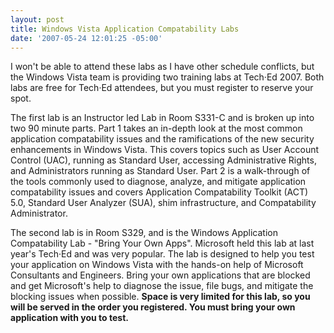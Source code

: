 ```yaml
---
layout: post
title: Windows Vista Application Compatability Labs
date: '2007-05-24 12:01:25 -05:00'
---
```


I won't be able to attend these labs as I have other schedule conflicts, but the Windows Vista team is providing two training labs at Tech·Ed 2007. Both labs are free for Tech·Ed attendees, but you must register to reserve your spot.

The first lab is an Instructor led Lab in Room S331-C and is broken up into two 90 minute parts. Part 1 takes an in-depth look at the most common application compatability issues and the ramifications of the new security enhancements in Windows Vista. This covers topics such as User Account Control (UAC), running as Standard User, accessing Administrative Rights, and Administrators running as Standard User. Part 2 is a walk-through of the tools commonly used to diagnose, analyze, and mitigate application compatability issues and covers Application Compatability Toolkit (ACT) 5.0, Standard User Analyzer (SUA), shim infrastructure, and Compatability Administrator.

The second lab is in Room S329, and is the Windows Application Compatability Lab - "Bring Your Own Apps". Microsoft held this lab at last year's Tech·Ed and was very popular. The lab is designed to help you test your application on Windows Vista with the hands-on help of Microsoft Consultants and Engineers. Bring your own applications that are blocked and get Microsoft's help to diagnose the issue, file bugs, and mitigate the blocking issues when possible. **Space is very limited for this lab, so you will be served in the order you registered. You must bring your own application with you to test.**
